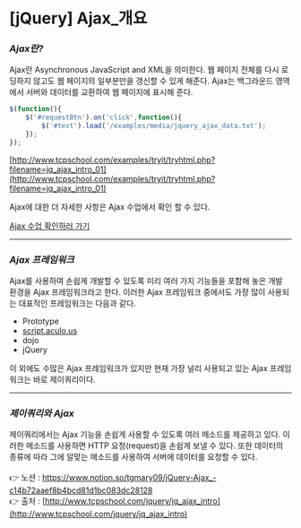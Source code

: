 # [jQuery] Ajax_개요

### *Ajax란?*

Ajax란 Asynchronous JavaScript and XML을 의미한다. 
웹 페이지 전체를 다시 로딩하지 않고도 웹 페이지의 일부분만을 갱신할 수 있게 해준다. 
Ajax는 백그라운드 영역에서 서버와 데이터를 교환하여 웹 페이지에 표시해 준다.

```jsx
$(function(){
	$('#requestBtn').on('click',function(){
		$('#text').load('/examples/media/jquery_ajax_data.txt');
	});
});
```

[http://www.tcpschool.com/examples/tryit/tryhtml.php?filename=jq_ajax_intro_01](http://www.tcpschool.com/examples/tryit/tryhtml.php?filename=jq_ajax_intro_01)

Ajax에 대한 더 자세한 사항은 Ajax 수업에서 확인 할 수 있다.

[Ajax 수업 확인하러 가기](http://www.tcpschool.com/ajax/intro)

---

### *Ajax 프레임워크*

Ajax를 사용하여 손쉽게 개발할 수 있도록 미리 여러 가지 기능들을 포함해 놓은 개발 환경을 
Ajax 프레임워크라고 한다. 
이러한 Ajax 프레임워크 중에서도 가장 많이 사용되는 대표적인 프레임워크는 다음과 같다.

- Prototype
- [script.aculo.us](http://script.aculo.us/)
- dojo
- jQuery

이 외에도 수많은 Ajax 프레임워크가 있지만 현재 가장 널리 사용되고 있는 Ajax 프레임워크는 
바로 제이쿼리이다.

---

### *제이쿼리와 Ajax*

제이쿼리에서는 Ajax 기능을 손쉽게 사용할 수 있도록 여러 메소드를 제공하고 있다. 
이러한 메소드를 사용하면 HTTP 요청(request)을 손쉽게 보낼 수 있다. 
또한 데이터의 종류에 따라 그에 알맞는 메소드를 사용하여 서버에 데이터를 요청할 수 있다.
<br><br>
👉 노션 : https://www.notion.so/tgmary09/jQuery-Ajax_-c14b72aaef8b4bcd81d1bc083dc28128
<br>
👉 출처 : [http://www.tcpschool.com/jquery/jq_ajax_intro](http://www.tcpschool.com/jquery/jq_ajax_intro)
